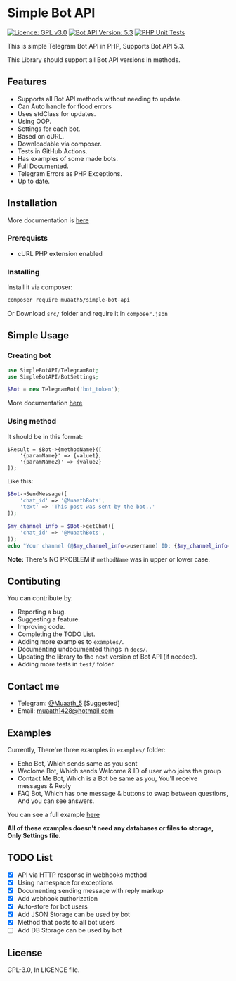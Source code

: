 # Simple Bot API
[![Licence: GPL v3.0](https://img.shields.io/badge/Licence-GPL%20v3.0-green)](LICENCE)
[![Bot API Version: 5.3](https://img.shields.io/badge/Bot%20API%20Version-5.3-dodgerblue)](https://core.telegram.org/bots/api#april-26-2021)
[![PHP Unit Tests](https://github.com/Muaath5/SimpleBotAPI/actions/workflows/php.yml/badge.svg)](https://github.com/Muaath5/SimpleBotAPI/actions/workflows/php.yml)


This is simple Telegram Bot API in PHP, Supports Bot API 5.3.

This Library should support all Bot API versions in methods.

## Features
- Supports all Bot API methods without needing to update.
- Can Auto handle for flood errors
- Uses stdClass for updates.
- Using OOP.
- Settings for each bot.
- Based on cURL.
- Downloadable via composer.
- Tests in GitHub Actions.
- Has examples of some made bots.
- Full Documented.
- Telegram Errors as PHP Exceptions.
- Up to date.

## Installation

More documentation is [here](https://muaath5.github.io/SimpleBotAPI/Installation)

### Prerequists
- cURL PHP extension enabled

### Installing
Install it via composer:
```sh
composer require muaath5/simple-bot-api
```
Or Download `src/` folder and require it in `composer.json`

## Simple Usage
### Creating bot
```php
use SimpleBotAPI/TelegramBot;
use SimpleBotAPI/BotSettings;

$Bot = new TelegramBot('bot_token');
```
More documentation [here](https://muaath5.github.io/SimpleBotAPI/CreatingBot)

### Using method
It should be in this format:
```
$Result = $Bot->{methodName}([
    '{paramName}' => {value1},
    '{paramName2}' => {value2}
]);
```

Like this:
```php
$Bot->SendMessage([
    'chat_id' => '@MuaathBots',
    'text' => 'This post was sent by the bot..'
]);

$my_channel_info = $Bot->getChat([
    'chat_id' => '@MuaathBots',
]);
echo "Your channel (@$my_channel_info->username) ID: {$my_channel_info->id}";
```

**Note:** There's NO PROBLEM if `methodName` was in upper or lower case.

## Contibuting
You can contribute by:
- Reporting a bug.
- Suggesting a feature.
- Improving code.
- Completing the TODO List.
- Adding more examples to `examples/`.
- Documenting undocumented things in `docs/`.
- Updating the library to the next version of Bot API (if needed).
- Adding more tests in `test/` folder.

## Contact me
- Telegram: [@Muaath_5](https://t.me/Muaath_5) [Suggested]
- Email: muaath1428@hotmail.com

## Examples
Currently, There're three examples in `examples/` folder:
- Echo Bot, Which sends same as you sent
- Weclome Bot, Which sends Welcome & ID of user who joins the group
- Contact Me Bot, Which is a Bot be same as you, You'll receive messages & Reply
- FAQ Bot, Which has one message & buttons to swap between questions, And you can see answers.

You can see a full example [here](https://muaath5.github.io/SimpleBotAPI/FullExample)

**All of these examples doesn't need any databases or files to storage, Only Settings file.**

## TODO List
- [x] API via HTTP response in webhooks method
- [x] Using namespace for exceptions
- [x] Documenting sending message with reply markup
- [x] Add webhook authorization
- [x] Auto-store for bot users
- [x] Add JSON Storage can be used by bot
- [x] Method that posts to all bot users
- [ ] Add DB Storage can be used by bot

## License
GPL-3.0, In LICENCE file.